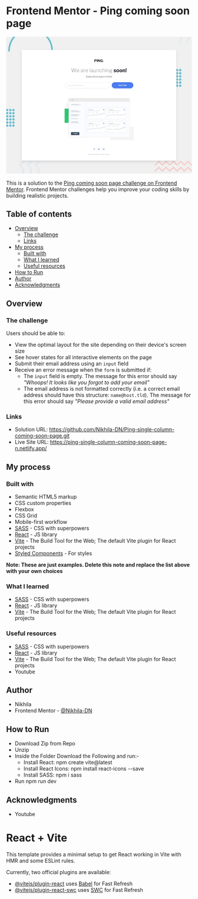 # Frontend Mentor - Ping coming soon page

![Design preview for the Ping coming soon page coding challenge](./design/desktop-preview.jpg)


This is a solution to the [Ping coming soon page challenge on Frontend Mentor](https://www.frontendmentor.io/challenges/ping-single-column-coming-soon-page-5cadd051fec04111f7b848da). Frontend Mentor challenges help you improve your coding skills by building realistic projects. 

## Table of contents

- [Overview](#overview)
  - [The challenge](#the-challenge)
  - [Links](#links)
- [My process](#my-process)
  - [Built with](#built-with)
  - [What I learned](#what-i-learned)
  - [Useful resources](#useful-resources)
- [How to Run](#how-to-Run)
- [Author](#author)
- [Acknowledgments](#acknowledgments)


## Overview

### The challenge

Users should be able to:

- View the optimal layout for the site depending on their device's screen size
- See hover states for all interactive elements on the page
- Submit their email address using an `input` field
- Receive an error message when the `form` is submitted if:
	- The `input` field is empty. The message for this error should say *"Whoops! It looks like you forgot to add your email"*
	- The email address is not formatted correctly (i.e. a correct email address should have this structure: `name@host.tld`). The message for this error should say *"Please provide a valid email address"*


### Links

- Solution URL: https://github.com/Nikhila-DN/Ping-single-column-coming-soon-page.git
- Live Site URL: https://ping-single-column-coming-soon-page-n.netlify.app/

## My process

### Built with

- Semantic HTML5 markup
- CSS custom properties
- Flexbox
- CSS Grid
- Mobile-first workflow
- [SASS](https://sass-lang.com/) - CSS with superpowers
- [React](https://reactjs.org/) - JS library
- [Vite](https://vite.dev/) - The Build Tool for the Web; The default Vite plugin for React projects
- [Styled Components](https://styled-components.com/) - For styles

**Note: These are just examples. Delete this note and replace the list above with your own choices**

### What I learned

- [SASS](https://sass-lang.com/) - CSS with superpowers
- [React](https://reactjs.org/) - JS library
- [Vite](https://vite.dev/) - The Build Tool for the Web; The default Vite plugin for React projects

### Useful resources

- [SASS](https://sass-lang.com/) - CSS with superpowers
- [React](https://reactjs.org/) - JS library
- [Vite](https://vite.dev/) - The Build Tool for the Web; The default Vite plugin for React projects
- Youtube

## Author

- Nikhila
- Frontend Mentor - [@Nikhila-DN]([https://www.frontendmentor.io/profile/Nikhila-DN])

## How to Run

- Download Zip from Repo
- Unzip
- Inside the Folder Download the Following and run:-
  - Install React:
      npm create vite@latest
  - Install React Icons:
      npm install react-icons --save
  - Install SASS:
	  npm i sass
- Run
    npm run dev

## Acknowledgments

- Youtube

# React + Vite

This template provides a minimal setup to get React working in Vite with HMR and some ESLint rules.

Currently, two official plugins are available:

- [@vitejs/plugin-react](https://github.com/vitejs/vite-plugin-react/blob/main/packages/plugin-react/README.md) uses [Babel](https://babeljs.io/) for Fast Refresh
- [@vitejs/plugin-react-swc](https://github.com/vitejs/vite-plugin-react-swc) uses [SWC](https://swc.rs/) for Fast Refresh
